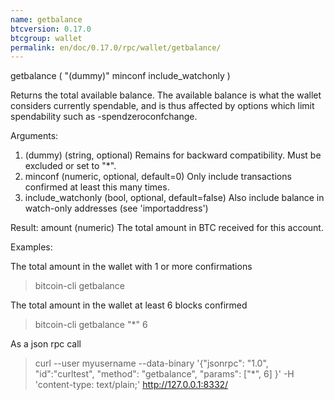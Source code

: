 ```yaml
---
name: getbalance
btcversion: 0.17.0
btcgroup: wallet
permalink: en/doc/0.17.0/rpc/wallet/getbalance/
---
```


getbalance ( "(dummy)" minconf include_watchonly )

Returns the total available balance.
The available balance is what the wallet considers currently spendable, and is
thus affected by options which limit spendability such as -spendzeroconfchange.

Arguments:
1. (dummy)           (string, optional) Remains for backward compatibility. Must be excluded or set to "*".
2. minconf           (numeric, optional, default=0) Only include transactions confirmed at least this many times.
3. include_watchonly (bool, optional, default=false) Also include balance in watch-only addresses (see 'importaddress')

Result:
amount              (numeric) The total amount in BTC received for this account.

Examples:

The total amount in the wallet with 1 or more confirmations
> bitcoin-cli getbalance 

The total amount in the wallet at least 6 blocks confirmed
> bitcoin-cli getbalance "*" 6

As a json rpc call
> curl --user myusername --data-binary '{"jsonrpc": "1.0", "id":"curltest", "method": "getbalance", "params": ["*", 6] }' -H 'content-type: text/plain;' http://127.0.0.1:8332/


